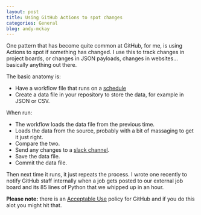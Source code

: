 ```yaml
---
layout: post
title: Using GitHub Actions to spot changes
categories: General
blog: andy-mckay
---
```


One pattern that has become quite common at GitHub, for me, is using Actions to spot if something has changed. I use this to track changes in project boards, or changes in JSON payloads, changes in websites... basically anything out there.

The basic anatomy is:
* Have a workflow file that runs on a [schedule](https://docs.github.com/en/actions/using-workflows/events-that-trigger-workflows#schedule)
* Create a data file in your repository to store the data, for example in JSON or CSV.

When run:
* The workflow loads the data file from the previous time.
* Loads the data from the source, probably with a bit of massaging to get it just right.
* Compare the two.
* Send any changes to a [slack channel](https://github.com/marketplace/actions/slack-messenger).
* Save the data file.
* Commit the data file.

Then next time it runs, it just repeats the process. I wrote one recently to notify GitHub staff internally when a job gets posted to our external job board and its 85 lines of Python that we whipped up in an hour.

**Please note:** there is an [Acceptable Use](https://docs.github.com/en/github/site-policy/github-acceptable-use-policies#3-conduct-restrictions) policy for GitHub and if you do this alot you might hit that.